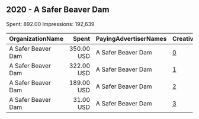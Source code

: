 ## 2020 - A Safer Beaver Dam 
Spent: 892.00
Impressions: 192,639

|OrganizationName|Spent|PayingAdvertiserNames|CreativeUrls|Impressions|Genders|AgeBrackets|CountryCodes|BillingAddresses|CandidateBallotInformation|
|:---|---:|:---|:---|---:|:---|:---|:---|:---|:---|
|A Safer Beaver Dam|350.00 USD|A Safer Beaver Dam|[0](https://www.snap.com/political-ads/asset/37f7544d6db35504bc56b4d042d835cf1dd8e47141d0ed6cb7ae77019ada516d?mediaType=jpeg)|67,602||17+|united states|US|Beaver Dam Public Safety Referendum|
|A Safer Beaver Dam|322.00 USD|A Safer Beaver Dam|[1](https://www.snap.com/political-ads/asset/ca32fffb8a62a2c39891ba6d2603782faf6dc43afb026a14f4c37de771a50184?mediaType=jpeg)|64,612|||united states|US||
|A Safer Beaver Dam|189.00 USD|A Safer Beaver Dam|[2](https://www.snap.com/political-ads/asset/5694a431f6cbe26b5ca696a71847efef045ca0808576d4b5cd48dee020156be1?mediaType=jpeg)|38,510||17+|united states|US||
|A Safer Beaver Dam|31.00 USD|A Safer Beaver Dam|[3](https://www.snap.com/political-ads/asset/37f7544d6db35504bc56b4d042d835cf1dd8e47141d0ed6cb7ae77019ada516d?mediaType=jpeg)|21,915|||united states|US|Beaver Dam Public Safety Referendum|
